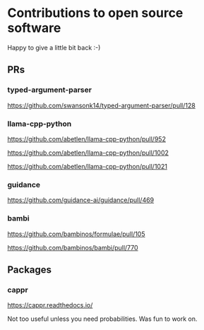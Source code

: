 # Contributions to open source software

Happy to give a little bit back :-)


## PRs

### typed-argument-parser

https://github.com/swansonk14/typed-argument-parser/pull/128


### llama-cpp-python

https://github.com/abetlen/llama-cpp-python/pull/952

https://github.com/abetlen/llama-cpp-python/pull/1002

https://github.com/abetlen/llama-cpp-python/pull/1021


### guidance

https://github.com/guidance-ai/guidance/pull/469


### bambi

https://github.com/bambinos/formulae/pull/105

https://github.com/bambinos/bambi/pull/770


## Packages

### cappr

https://cappr.readthedocs.io/

Not too useful unless you need probabilities. Was fun to work on.
